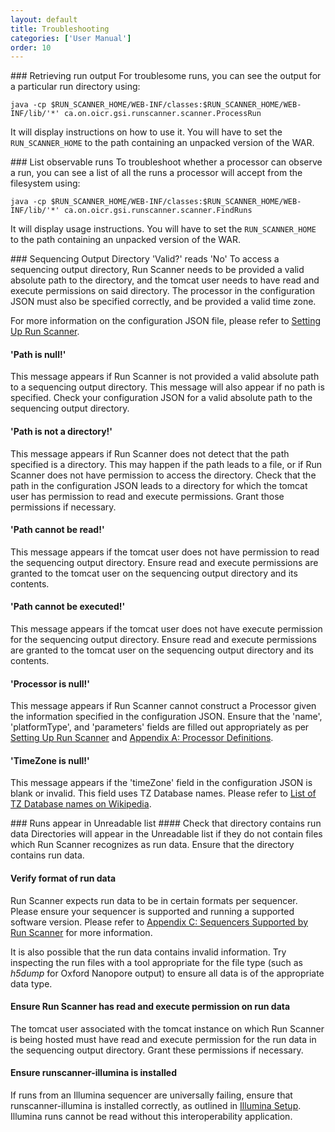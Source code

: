 ```yaml
---
layout: default
title: Troubleshooting
categories: ['User Manual']
order: 10
---
```

<!-- TODO: Installation issues? -->

<a id="ProcessRun" />
### Retrieving run output
For troublesome runs, you can see the output for a particular run directory using:

    java -cp $RUN_SCANNER_HOME/WEB-INF/classes:$RUN_SCANNER_HOME/WEB-INF/lib/'*' ca.on.oicr.gsi.runscanner.scanner.ProcessRun

It will display instructions on how to use it. You will have to set the `RUN_SCANNER_HOME` to the path containing an unpacked version of the WAR.

<a id="FindRuns" />
### List observable runs
To troubleshoot whether a processor can observe a run, you can see a list of all the runs a processor will accept from the filesystem using:

    java -cp $RUN_SCANNER_HOME/WEB-INF/classes:$RUN_SCANNER_HOME/WEB-INF/lib/'*' ca.on.oicr.gsi.runscanner.scanner.FindRuns
    
It will display usage instructions. You will have to set the `RUN_SCANNER_HOME` to the path containing an unpacked version of the WAR.

<a id="SequencerInvalid" />
### Sequencing Output Directory 'Valid?' reads 'No'
To access a sequencing output directory, Run Scanner needs to be provided a valid absolute path to the directory, and the tomcat user needs to have read and execute permissions on said directory. The processor in the configuration JSON must also be specified correctly, and be provided a valid time zone.

For more information on the configuration JSON file, please refer to <a href="installation.html#setup">Setting Up Run Scanner</a>.

<!-- TODO: These messages really could be more user-friendly in Run Scanner itself -->
#### 'Path is null!'
This message appears if Run Scanner is not provided a valid absolute path to a sequencing output directory. This message will also appear if no path is specified. Check your configuration JSON for a valid absolute path to the sequencing output directory.

#### 'Path is not a directory!'
This message appears if Run Scanner does not detect that the path specified is a directory. This may happen if the path leads to a file, or if Run Scanner does not have permission to access the directory. Check that the path in the configuration JSON leads to a directory for which the tomcat user has permission to read and execute permissions. Grant those permissions if necessary.

#### 'Path cannot be read!'
This message appears if the tomcat user does not have permission to read the sequencing output directory. Ensure read and execute permissions are granted to the tomcat user on the sequencing output directory and its contents.

#### 'Path cannot be executed!'
This message appears if the tomcat user does not have execute permission for the sequencing output directory. Ensure read and execute permissions are granted to the tomcat user on the sequencing output directory and its contents.

#### 'Processor is null!'
This message appears if Run Scanner cannot construct a Processor given the information specified in the configuration JSON. Ensure that the 'name', 'platformType', and 'parameters' fields are filled out appropriately as per <a href="installation.html#setup">Setting Up Run Scanner</a> and <a href="appendices.html#A">Appendix A: Processor Definitions</a>.

#### 'TimeZone is null!'
This message appears if the 'timeZone' field in the configuration JSON is blank or invalid. This field uses TZ Database names. Please refer to <a href="https://en.wikipedia.org/wiki/List_of_tz_database_time_zones#List">List of TZ Database names on Wikipedia</a>.

<a id="Unreadable" />
### Runs appear in Unreadable list
#### Check that directory contains run data
Directories will appear in the Unreadable list if they do not contain files which Run Scanner recognizes as run data. <!-- Vague --> Ensure that the directory contains run data.

#### Verify format of run data
Run Scanner expects run data to be in certain formats per sequencer. Please ensure your sequencer is supported and running a supported software version. Please refer to <a href="appendices.html#C">Appendix C: Sequencers Supported by Run Scanner</a> for more information.

It is also possible that the run data contains invalid information. Try inspecting the run files with a tool appropriate for the file type (such as _h5dump_ for Oxford Nanopore output) to ensure all data is of the appropriate data type.

#### Ensure Run Scanner has read and execute permission on run data
The tomcat user associated with the tomcat instance on which Run Scanner is being hosted must have read and execute permission for the run data in the sequencing output directory. Grant these permissions if necessary.

#### Ensure runscanner-illumina is installed
If runs from an Illumina sequencer are universally failing, ensure that runscanner-illumina is installed correctly, as outlined in <a href="illuminasetup.html">Illumina Setup</a>. Illumina runs cannot be read without this interoperability application.
